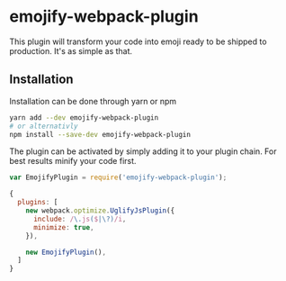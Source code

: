 # emojify-webpack-plugin
This plugin will transform your code into emoji ready to be shipped to production. It's as simple as that. 

## Installation
Installation can be done through yarn or npm
```sh
yarn add --dev emojify-webpack-plugin
# or alternativly
npm install --save-dev emojify-webpack-plugin
```

The plugin can be activated by simply adding it to your plugin chain. For best results minify your code first.

```js
var EmojifyPlugin = require('emojify-webpack-plugin');

{
  plugins: [
    new webpack.optimize.UglifyJsPlugin({
      include: /\.js($|\?)/i,
      minimize: true,
    }),

    new EmojifyPlugin(),
  ]
}
```
